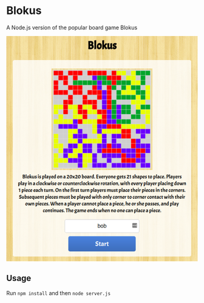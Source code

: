 # Blokus

A Node.js version of the popular board game Blokus

<p align="center">
    <img src="img/screenshot.png" />
</p>

## Usage

Run `npm install` and then `node server.js`

